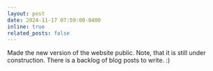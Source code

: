 ```yaml
---
layout: post
date: 2024-11-17 07:59:00-0400
inline: true
related_posts: false
---
```


Made the new version of the website public. Note, that it is still under construction. There is a backlog of blog posts to write. :)
